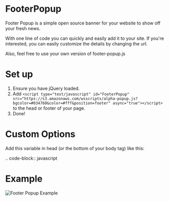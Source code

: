 FooterPopup
==========

Footer Popup is a simple open source banner for your website to show off your fresh news.

With one line of code you can quickly and easily add it to your site. If you're interested, you can easily customize the details by changing the url.

Also, feel free to use your own version of footer-popup.js


# Set up

1. Ensure you have jQuery loaded.
2. Add `<script type="text/javascript" id="FooterPopup" src="https://s3.amazonaws.com/wsscripts/alpha-popup.js?bgcolor=#034760&color=#fff&position=footer" async="true"></script>` to the head or footer of your page.
3. Done!

# Custom Options

Add this variable in head (or the bottom of your body tag) like this:

.. code-block:: javascript
    <script>
        //Custom Options (added to url options)
        $.fpOptions = {
            url: "http://www.infantium.com",
            url_text: "Show Me More",
            message: "This is a customized message!"
        };
    </script>

# Example

![Footer Popup Example](https://infantiumdev.blob.core.windows.net/static/footer-popup.png)


